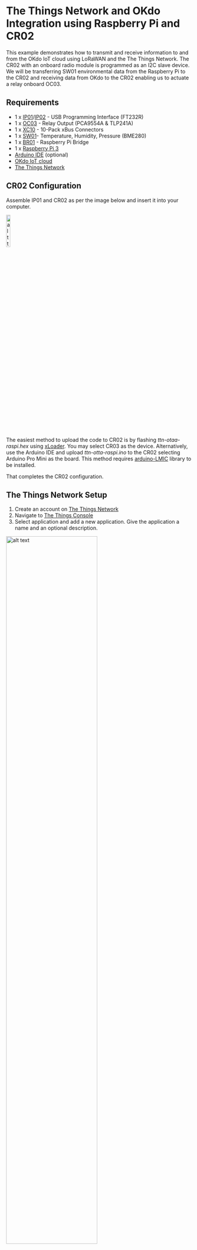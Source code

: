 # The Things Network and OKdo Integration using Raspberry Pi and CR02

This example demonstrates how to transmit and receive information to and from the OKdo IoT cloud using LoRaWAN and the The Things Network. The CR02 with an onboard radio module is programmed as an I2C slave device. We will be transferring SW01 environmental data from the Raspberry Pi to the CR02 and receiving data from OKdo to the CR02 enabling us to actuate a relay onboard OC03.

## Requirements

- 1 x [IP01](https://xinabox.cc/products/ip01)/[IP02](https://xinabox.cc/products/ip02) - USB Programming Interface (FT232R)
- 1 x [OC03](https://xinabox.cc/products/oc03) - Relay Output (PCA9554A & TLP241A)
- 1 x [XC10](https://xinabox.cc/products/xc10) - 10-Pack xBus Connectors
- 1 x [SW01](https://xinabox.cc/products/sw01)- Temperature, Humidity, Pressure (BME280)
- 1 x [BR01](https://xinabox.cc/products/br01) - Raspberry Pi Bridge
- 1 x [Raspberry Pi 3](https://www.raspberrypi.org/products/raspberry-pi-3-model-b/)
- [Arduino IDE](https://www.arduino.cc/en/main/software) (optional)
- [OKdo IoT cloud](https://okdo.allthingstalk.com/)
- [The Things Network](https://thethingsnetwork.org)


## CR02 Configuration

Assemble IP01 and CR02 as per the image below and insert it into your computer.

<img src="https://github.com/xinabox/arduino-LMIC/blob/master/extras/ip01cr02.jpg" alt="alt text" width="15%" height="auto" align="center">

The easiest method to upload the code to CR02 is by flashing *ttn-otaa-raspi.hex* using [xLoader](https://github.com/xinabox/xLoader). You may select CR03 as the device. Alternatively, use the Arduino IDE and upload *ttn-otta-raspi.ino* to the CR02 selecting Arduino Pro Mini as the board. This method requires [arduino-LMIC](https://github.com/xinabox/arduino-LMIC) library to be installed.

That completes the CR02 configuration.

## The Things Network Setup

1. Create an account on [The Things Network](https://thethingsnetwork.org)
2. Navigate to [The Things Console](https://console.thethingsnetwork.org)
3. Select application and add a new application. Give the application a name and an optional description.

<img src="https://github.com/xinabox/arduino-LMIC/blob/master/extras/ttn1.png" alt="alt text" width="70%" height="auto" align="center">

4. Below the devices heading register a new device. Provide an ID for the device and generate the Device EUI.

<img src="https://github.com/xinabox/arduino-LMIC/blob/master/extras/ttn2.png" alt="alt text" width="70%" height="auto" align="center">

5. The keys will be generated similar to the image below. You will require these keys for OKdo.

<img src="https://github.com/xinabox/arduino-LMIC/blob/master/extras/ttn3.png" alt="alt text" width="70%" height="auto" align="center">

6. Navigate back to devices and open up the integrations tab. Add the AllThingsTalk Maker intergation.

<img src="https://github.com/xinabox/arduino-LMIC/blob/master/extras/ttn4.png" alt="alt text" width="70%" height="auto" align="center">

<img src="https://github.com/xinabox/arduino-LMIC/blob/master/extras/ttn5.png" alt="alt text" width="70%" height="auto" align="center">

7. Provide a unique ID and select the default access key and complete the integration. You have now created the integration between OKdo and The Things Network.

<img src="https://github.com/xinabox/arduino-LMIC/blob/master/extras/ttn6.png" alt="alt text" width="70%" height="auto" align="center">

## OKdo Setup

1. Create an account on [OKdo All Things Talk](https://okdo.allthingstalk.com/)
2. Add a new ground

<img src="https://github.com/xinabox/arduino-LMIC/blob/master/extras/okdo1.png" alt="alt text" width="70%" height="auto" align="center">

3. In the Devices menu, add a new device and select your own LoRa device

<img src="https://github.com/xinabox/arduino-LMIC/blob/master/extras/okdo2.png" alt="alt text" width="70%" height="auto" align="center">

4. Add The Things Network integration

<img src="https://github.com/xinabox/arduino-LMIC/blob/master/extras/okdo3.png" alt="alt text" width="70%" height="auto" align="center">

5. Provide a name for your device and paste your keys provided by The Things Network into the respective fields. ABP keys will only be generated when you connect to The Things Network. This can be reenetred afterwards by going to *settings > connectivity*

<img src="https://github.com/xinabox/arduino-LMIC/blob/master/extras/okdo4.png" alt="alt text" width="70%" height="auto" align="center">

6. Add new assets to your device. For sensor data you’d want to create a sensor asset with a number data type. For actuating the OC03, you’d create an actuator asset with a boolean data type. Assets will need to be created with the names t, h, p and r.

<img src="https://github.com/xinabox/arduino-LMIC/blob/master/extras/okdo5.png" alt="alt text" width="70%" height="auto" align="center">  <img src="https://github.com/xinabox/arduino-LMIC/blob/master/extras/okdo6.png" alt="alt text" width="70%" height="auto" align="center">

6. You should have the following assets on your screen

<img src="https://github.com/xinabox/arduino-LMIC/blob/master/extras/okdo7.png" alt="alt text" width="70%" height="auto" align="center">

7. In the settings menu in the top right corner, navigate to payload formats 

<img src="https://github.com/xinabox/arduino-LMIC/blob/master/extras/okdo8.png" alt="alt text" width="70%" height="auto" align="center">

9. Enable use ABCL to convert custom binary data. ABCL will only be used for actuation. Data is received as CBOR

<img src="https://github.com/xinabox/arduino-LMIC/blob/master/extras/okdo9.png" alt="alt text" width="70%" height="auto" align="center">

10. Paste the actuate.json contents in the field.

<img src="https://github.com/xinabox/arduino-LMIC/blob/master/extras/okdo10.png" alt="alt text" width="70%" height="auto" align="center">

11. Create a new pinboard to visualize your data and to easily control OC03. New Pinboard > Pinboard Name > Arrange Pinboard > New pin > Select the toggle pin and assign it to your relay (r) asset. You can assign the data log pin for temperature, humidity and pressure.

<img src="https://github.com/xinabox/arduino-LMIC/blob/master/extras/okdo11.png" alt="alt text" width="70%" height="auto" align="center">

That completes the OKdo setup


## Raspberry Pi Configuration

Hardware setup for Raspberry Pi is shown below

<img src="https://github.com/xinabox/arduino-LMIC/blob/master/extras/raspisetup.jpg" alt="alt text" width="30%" height="auto" align="center">

Assuming Python 3 and pip3 is installed on your Raspberry Pi, the following python packages are required:

```python
sudo pip3 install smbus2
sudo pip3 install cbor
sudo pip3 install RPi.bme280
```

download the cr02_raspi.py and methods_.py files and run cr02_raspi.py

```python
sudo python3 cr02_raspi.py
```

## Result

The green LED on CR02 will light up when you have succesfully connected to The Things Network. The LED will remain RED if a connection is being attempted.

<img src="https://github.com/xinabox/arduino-LMIC/blob/master/extras/raspijoining.jpg" alt="alt text" width="30%" height="auto" align="center"> <img src="https://github.com/xinabox/arduino-LMIC/blob/master/extras/raspijoined.jpg" alt="alt text" width="30%" height="auto" align="center">

In your Things Network Console you’ll see data being received from CR02 in CBOR format. Data is only sent every minute to the Things Network. When actuating the relay from OKdo using the toggle pin, a value of 0xFF is scheduled for downlink. On the next cycle, the value is sent to CR02 to actuate the relay. You will see the green LED on OC03 light up indicating the relay’s contact is closed.

<img src="https://github.com/xinabox/arduino-LMIC/blob/master/extras/ttn7.png" alt="alt text" width="60%" height="auto" align="center">

<img src="https://github.com/xinabox/arduino-LMIC/blob/master/extras/okdo12.png" alt="alt text" width="60%" height="auto" align="center">

<img src="https://github.com/xinabox/arduino-LMIC/blob/master/extras/oc03contactclosed.jpg" alt="alt text" width="30%" height="auto" align="center">

<img src="https://github.com/xinabox/arduino-LMIC/blob/master/extras/operation.gif" alt="alt text" width="30%" height="auto" align="center">

